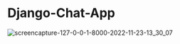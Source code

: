 # Django-Chat-App

![screencapture-127-0-0-1-8000-2022-11-23-13_30_07](https://user-images.githubusercontent.com/98261745/203973052-d8041833-ddf5-45e8-904a-e15b0ea931a2.png)
